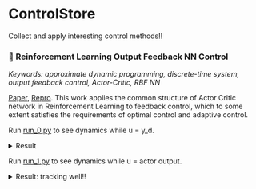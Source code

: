 # ControlStore
Collect and apply interesting control methods!!

### 🚀 Reinforcement Learning Output Feedback NN Control
*Keywords: approximate dynamic programming, discrete-time system, output feedback control, Actor-Critic, RBF NN*

[Paper](https://github.com/wwsyan/ControlCollection/blob/main/AC_RBF_feedback_control/binxu2014.pdf), 
[Repro](https://github.com/wwsyan/ControlCollection/tree/main/AC_RBF_feedback_control).
This work applies the common structure of Actor Critic network in Reinforcement Learning to feedback control, 
which to some extent satisfies the requirements of optimal control and adaptive control.

Run [run_0.py](https://github.com/wwsyan/ControlCollection/blob/main/AC_RBF_feedback_control/run_0.py) to see dynamics while u = y_d.
<details>
<summary>Result</summary>
<img src="AC_RBF_feedback_control/img/yd_input.png" width="100%" height="100%">
</details>

Run [run_1.py](https://github.com/wwsyan/ControlCollection/blob/main/AC_RBF_feedback_control/run_1.py) to see dynamics while u = actor output.
<details>
<summary>Result: tracking well!!</summary>
<img src="AC_RBF_feedback_control/img/actor_input.png" width="100%" height="100%">
</details>

